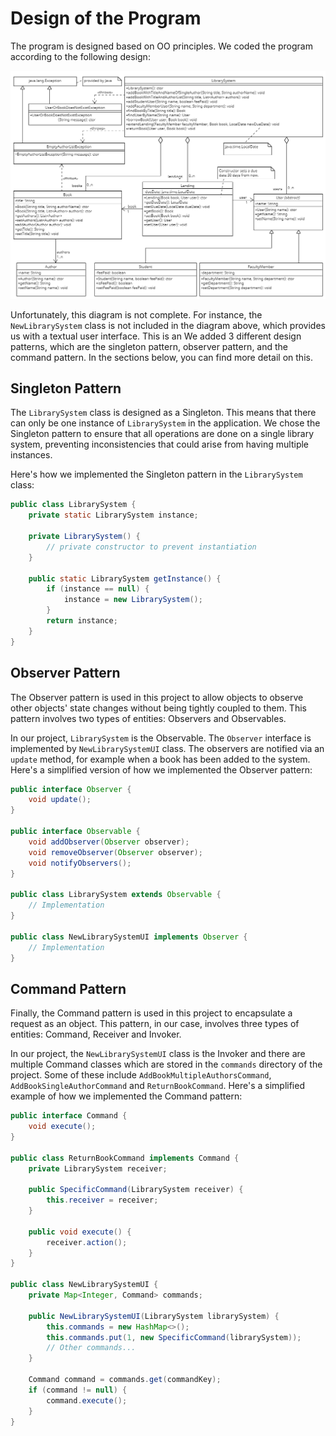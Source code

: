 # Design of the Program

The program is designed based on OO principles. We coded the program according to the following design:

![UML class diagram](librarysystem.png "UML class diagram for the librarysystem class")

Unfortunately, this diagram is not complete. For instance, the `NewLibrarySystem` class is not included in the diagram above, which provides us with a textual user interface. This is an We added 3 different design patterns, which are the singleton pattern, observer pattern, and the command pattern. In the sections below, you can find more detail on this.

## Singleton Pattern

The `LibrarySystem` class is designed as a Singleton. This means that there can only be one instance of `LibrarySystem` in the application. We chose the Singleton pattern to ensure that all operations are done on a single library system, preventing inconsistencies that could arise from having multiple instances.

Here's how we implemented the Singleton pattern in the `LibrarySystem` class:

```java
public class LibrarySystem {
    private static LibrarySystem instance;

    private LibrarySystem() {
        // private constructor to prevent instantiation
    }

    public static LibrarySystem getInstance() {
        if (instance == null) {
            instance = new LibrarySystem();
        }
        return instance;
    }
}
```

## Observer Pattern

The Observer pattern is used in this project to allow objects to observe other objects' state changes without being tightly coupled to them. This pattern involves two types of entities: Observers and Observables.

In our project, `LibrarySystem` is the Observable. The `Observer` interface is implemented by `NewLibrarySystemUI` class. The observers are notified via an `update` method, for example when a book has been added to the system. Here's a simplified version of how we implemented the Observer pattern:

```java
public interface Observer {
    void update();
}

public interface Observable {
    void addObserver(Observer observer);
    void removeObserver(Observer observer);
    void notifyObservers();
}

public class LibrarySystem extends Observable {
    // Implementation
}

public class NewLibrarySystemUI implements Observer {
    // Implementation
}
```

## Command Pattern

Finally, the Command pattern is used in this project to encapsulate a request as an object. This pattern, in our case, involves three types of entities: Command, Receiver and Invoker.

In our project, the `NewLibrarySystemUI` class is the Invoker and there are multiple Command classes which are stored in the `commands` directory of the project. Some of these include `AddBookMultipleAuthorsCommand`, `AddBookSingleAuthorCommand` and `ReturnBookCommand`. Here's a simplified example of how we implemented the Command pattern:

```java
public interface Command {
    void execute();
}

public class ReturnBookCommand implements Command {
    private LibrarySystem receiver;

    public SpecificCommand(LibrarySystem receiver) {
        this.receiver = receiver;
    }

    public void execute() {
        receiver.action();
    }
}

public class NewLibrarySystemUI {
    private Map<Integer, Command> commands;

    public NewLibrarySystemUI(LibrarySystem librarySystem) {
        this.commands = new HashMap<>();
        this.commands.put(1, new SpecificCommand(librarySystem));
        // Other commands...
    }

    Command command = commands.get(commandKey);
    if (command != null) {
        command.execute();
    }
}
```